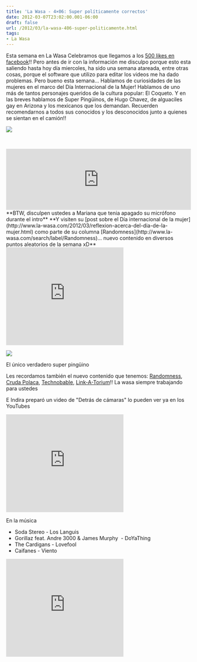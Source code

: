 ```yaml
---
title: 'La Wasa - 4×06: Super políticamente correctos'
date: 2012-03-07T23:02:00.001-06:00
draft: false
url: /2012/03/la-wasa-406-super-politicamente.html
tags: 
- La Wasa
---
```


Esta semana en La Wasa Celebramos que llegamos a los [500 likes en facebook](https://www.facebook.com/lawasa.podcast)!! Pero antes de ir con la información me disculpo porque esto esta saliendo hasta hoy día miercoles, ha sido una semana atareada, entre otras cosas, porque el software que utilizo para editar los videos me ha dado problemas. Pero bueno esta semana... Hablamos de curiosidades de las mujeres en el marco del Día Internacional de la Mujer! Hablamos de uno más de tantos personajes queridos de la cultura popular: El Coqueto. Y en las breves hablamos de Super Pingüinos, de Hugo Chavez, de alguaciles gay en Arizona y los mexicanos que los demandan. Recuerden recomendarnos a todos sus conocidos y los desconocidos junto a quienes se sientan en el camión!!

[![](https://lh3.ggpht.com/-d_NTYvMsx4E/UKG4UvC1a8I/AAAAAAAACCY/kwBHTUBC3p0/s1600/15834555.jpg)](http://4.bp.blogspot.com/-d_NTYvMsx4E/UKG4UvC1a8I/AAAAAAAACCY/kwBHTUBC3p0/s1600/15834555.jpg)

[  
](http://1.bp.blogspot.com/-v0KQWjxrQbY/T1g7XmQKI8I/AAAAAAAAB78/FLf2eDIrlMc/s1600/15834555.jpg)

  
<iframe width="100%" height="166" scrolling="no" frameborder="no" src="http://w.soundcloud.com/player/?url=http%3A%2F%2Fapi.soundcloud.com%2Ftracks%2F85235446%3Fsecret_token%3Ds-aFwU5&amp;show_artwork=true&amp;secret_url=true"></iframe>  
**BTW, disculpen ustedes a Mariana que tenia apagado su micrófono durante el intro**  
**Y visiten su [post sobre el Día internacional de la mujer](http://www.la-wasa.com/2012/03/reflexion-acerca-del-dia-de-la-mujer.html) como parte de su columna [Randomness](http://www.la-wasa.com/search/label/Randomness)... nuevo contenido en diversos puntos aleatorios de la semana xD**  
  

 <object class="BLOGGER-youtube-video" classid="clsid:D27CDB6E-AE6D-11cf-96B8-444553540000" codebase="http://download.macromedia.com/pub/shockwave/cabs/flash/swflash.cab#version=6,0,40,0" data-thumbnail-src="" height="266" width="320">
<param name="movie" value="http://www.youtube.com/v/gAS_0tuyj2s&amp;source=uds"> 
<param name="bgcolor" value="#FFFFFF"> 
<embed width="320" height="266" src="http://www.youtube.com/v/gAS_0tuyj2s&amp;source=uds" type="application/x-shockwave-flash">
</object> 

  

[![](https://lh3.ggpht.com/-rcNkVE4lxbs/UKG4UuAPNVI/AAAAAAAACCY/a5HTExak5Us/s1600/superman-tux.png)](http://2.bp.blogspot.com/-rcNkVE4lxbs/UKG4UuAPNVI/AAAAAAAACCY/a5HTExak5Us/s1600/superman-tux.png)

El único verdadero super pingüino

  
Les recordamos también el nuevo contenido que tenemos: [Randomness](http://www.la-wasa.com/search/label/Randomness), [Cruda Polaca](http://www.la-wasa.com/search/label/Cruda%20Polaca), [Technobable](http://www.la-wasa.com/search/label/Technobabble), [Link-A-Torium](http://www.la-wasa.com/search/label/LinkATorium)!! La wasa siempre trabajando para ustedes  
  
E Indira preparó un video de "Detrás de cámaras" lo pueden ver ya en los YouTubes  

 <object class="BLOGGER-youtube-video" classid="clsid:D27CDB6E-AE6D-11cf-96B8-444553540000" codebase="http://download.macromedia.com/pub/shockwave/cabs/flash/swflash.cab#version=6,0,40,0" data-thumbnail-src="" height="266" width="320">
<param name="movie" value="http://www.youtube.com/v/Xw-LQB1j3XA&amp;fs=1&amp;source=uds"> 
<param name="bgcolor" value="#FFFFFF"> 
<embed width="320" height="266" src="http://www.youtube.com/v/Xw-LQB1j3XA&amp;fs=1&amp;source=uds" type="application/x-shockwave-flash">
</object> 

  
  
  
  

En la música

*   Soda Stereo - Los Languis
*   Gorillaz feat. Andre 3000 & James Murphy  - DoYaThing
*   The Cardigans - Lovefool
*   Caifanes - Viento

 <object class="BLOGGER-youtube-video" classid="clsid:D27CDB6E-AE6D-11cf-96B8-444553540000" codebase="http://download.macromedia.com/pub/shockwave/cabs/flash/swflash.cab#version=6,0,40,0" data-thumbnail-src="http://0.gvt0.com/vi/yNeF30RverQ/0.jpg" height="266" width="320">
<param name="movie" value="http://www.youtube.com/v/yNeF30RverQ&amp;fs=1&amp;source=uds"> 
<param name="bgcolor" value="#FFFFFF"> 
<embed width="320" height="266" src="http://www.youtube.com/v/yNeF30RverQ&amp;fs=1&amp;source=uds" type="application/x-shockwave-flash">
</object>